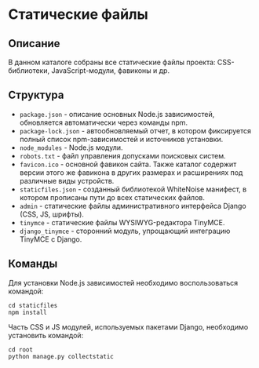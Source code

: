 # Статические файлы

## Описание

В данном каталоге собраны все статические файлы проекта: CSS-библиотеки, JavaScript-модули, фавиконы и др.

## Структура

* `package.json` - описание основных Node.js зависимостей, обновляется автоматически через команды npm.
* `package-lock.json` - автообновляемый отчет, в котором фиксируется полный список npm-зависимостей и источников установки.
* `node_modules` - Node.js модули.
* `robots.txt` - файл управления допусками поисковых систем.
* `favicon.ico` - основной фавикон сайта. Также каталог содержит версии этого же фавикона в других размерах и расширениях под различные виды устройств.
* `staticfiles.json` - созданный библиотекой WhiteNoise манифест, в котором прописаны пути до всех статических файлов.
* `admin` - статические файлы административного интерфейса Django (CSS, JS, шрифты).
* `tinymce` - статические файлы WYSIWYG-редактора TinyMCE.
* `django_tinymce` - сторонний модуль, упрощающий интеграцию TinyMCE с Django.

## Команды

Для установки Node.js зависимостей необходимо воспользоваться командой:

    cd staticfiles
    npm install

Часть CSS и JS модулей, используемых пакетами Django, необходимо установить командой:

    cd root
    python manage.py collectstatic